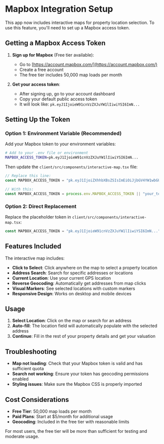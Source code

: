 # Mapbox Integration Setup

This app now includes interactive maps for property location selection. To use this feature, you'll need to set up a Mapbox access token.

## Getting a Mapbox Access Token

1. **Sign up for Mapbox** (Free tier available):
   - Go to [https://account.mapbox.com/](https://account.mapbox.com/)
   - Create a free account
   - The free tier includes 50,000 map loads per month

2. **Get your access token**:
   - After signing up, go to your account dashboard
   - Copy your default public access token
   - It will look like: `pk.eyJ1IjoieW91cnVzZXJuYW1lIiwiYSI6ImN...`

## Setting Up the Token

### Option 1: Environment Variable (Recommended)
Add your Mapbox token to your environment variables:

```bash
# Add to your .env file or environment
MAPBOX_ACCESS_TOKEN=pk.eyJ1IjoieW91cnVzZXJuYW1lIiwiYSI6ImN...
```

Then update the `client/src/components/interactive-map.tsx` file:

```typescript
// Replace this line:
const MAPBOX_ACCESS_TOKEN = "pk.eyJ1IjoiZXhhbXBsZSIsImEiOiJjbGV4YW1wbGUifQ.example";

// With this:
const MAPBOX_ACCESS_TOKEN = process.env.MAPBOX_ACCESS_TOKEN || "your_token_here";
```

### Option 2: Direct Replacement
Replace the placeholder token in `client/src/components/interactive-map.tsx`:

```typescript
const MAPBOX_ACCESS_TOKEN = "pk.eyJ1IjoieW91cnVzZXJuYW1lIiwiYSI6ImN..."; // Your actual token
```

## Features Included

The interactive map includes:

- **Click to Select**: Click anywhere on the map to select a property location
- **Address Search**: Search for specific addresses or locations
- **Current Location**: Use your current GPS location
- **Reverse Geocoding**: Automatically get addresses from map clicks
- **Visual Markers**: See selected locations with custom markers
- **Responsive Design**: Works on desktop and mobile devices

## Usage

1. **Select Location**: Click on the map or search for an address
2. **Auto-fill**: The location field will automatically populate with the selected address
3. **Continue**: Fill in the rest of your property details and get your valuation

## Troubleshooting

- **Map not loading**: Check that your Mapbox token is valid and has sufficient quota
- **Search not working**: Ensure your token has geocoding permissions enabled
- **Styling issues**: Make sure the Mapbox CSS is properly imported

## Cost Considerations

- **Free Tier**: 50,000 map loads per month
- **Paid Plans**: Start at $5/month for additional usage
- **Geocoding**: Included in the free tier with reasonable limits

For most users, the free tier will be more than sufficient for testing and moderate usage. 